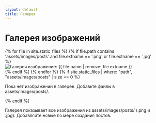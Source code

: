 ```yaml
---
layout: default
title: Галерея
---
```

<h1>Галерея изображений</h1>
<div class="gallery-grid">
  {% for file in site.static_files %}
    {% if file.path contains 'assets/images/posts' and file.extname == '.png' or file.extname == '.jpg' %}
      <div class="gallery-item">
        <img src="{{ file.path | relative_url }}" alt="Галерея изображение: {{ file.name | remove: file.extname }}" loading="lazy">
      </div>
    {% endif %}
  {% endfor %}
  {% if site.static_files | where: "path", "assets/images/posts" | size == 0 %}
    <p>Пока нет изображений в галерее. Добавьте файлы в assets/images/posts/.</p>
  {% endif %}
</div>
<p>Галерея показывает все изображения из assets/images/posts/ (.png и .jpg). Добавляйте новые по мере создания постов.</p>
